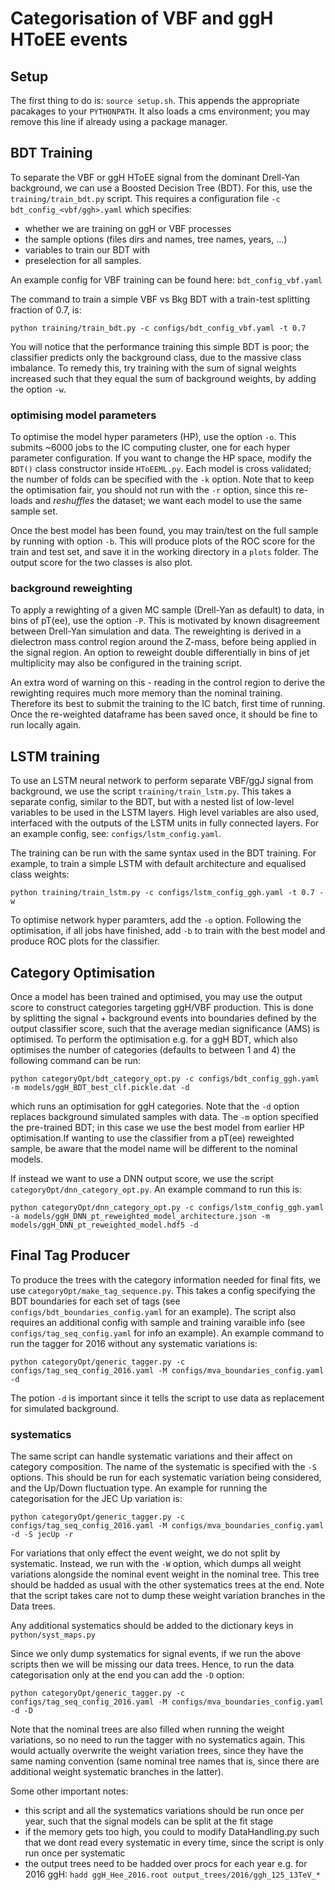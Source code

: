 # Categorisation of VBF and ggH HToEE events

## Setup

The first thing to do is: `source setup.sh`. This appends the appropriate pacakages to your `PYTHONPATH`. It also loads a cms environment; you may remove this line if already using a package manager.

## BDT Training

To separate the VBF or ggH HToEE signal from the dominant Drell-Yan background, we can use a Boosted Decision Tree (BDT).
For this, use the `training/train_bdt.py` script. This requires a configuration file `-c bdt_config_<vbf/ggh>.yaml` which specifies: 

* whether we are training on ggH or VBF processes
* the sample options (files dirs and names, tree names, years, ...)
* variables to train our BDT with
* preselection for all samples.

An example config for VBF training can be found here:  `bdt_config_vbf.yaml`

The command to train a simple VBF vs Bkg BDT with a train-test splitting fraction of 0.7, is:

```
python training/train_bdt.py -c configs/bdt_config_vbf.yaml -t 0.7
```

You will notice that the performance training this simple BDT is poor; the classifier predicts only the background class, due to the massive class imbalance. To remedy this, try training with the sum of signal weights increased such that they equal the sum of background weights, by adding the option `-w`.

### optimising model parameters
To optimise the model hyper parameters (HP), use the option `-o`. This submits ~6000 jobs to the IC computing cluster, one for each hyper parameter configuration. If you want to change the HP space, modify the `BDT()` class constructor inside `HToEEML.py`. Each model is cross validated; the number of folds can be specified with the `-k` option. Note that to keep the optimisation fair, you should not run with the `-r` option, since this re-loads and *reshuffles* the dataset; we want each model to use the same sample set.

Once the best model has been found, you may train/test on the full sample by running with option `-b`. This will produce plots of the ROC score for the train and test set, and save it in the working directory in a `plots` folder. The output score for the two classes is also plot.

### background reweighting
To apply a rewighting of a given MC sample (Drell-Yan as default) to data, in bins of pT(ee), use the option `-P`. This is motivated by known disagreement between Drell-Yan simulation and data. The reweighting is derived in a dielectron mass control region around the Z-mass, before being applied in the signal region. An option to reweight double differentially in bins of jet multiplicity may also be configured in the training script. 

An extra word of warning on this - reading in the control region to derive the rewighting requires much more memory than the nominal training. Therefore its best to submit the training to the IC batch, first time of running. Once the re-weighted dataframe has been saved once, it should be fine to run locally again.

## LSTM training

To use an LSTM neural network to perform separate VBF/ggJ signal from background, we use the script `training/train_lstm.py`. This takes a separate config, similar to the BDT, but with a nested list of low-level variables to be used in the LSTM layers. High level variables are also used, interfaced with the outputs of the LSTM units in fully connected layers. For an example config, see: `configs/lstm_config.yaml`.

The training can be run with the same syntax used in the BDT training. For example, to train a simple LSTM with default architecture and equalised class weights:

```
python training/train_lstm.py -c configs/lstm_config_ggh.yaml -t 0.7 -w
```

To optimise network hyper paramters, add the `-o` option. Following the optimisation, if all jobs have finished, add `-b` to train with the best model and produce ROC plots for the classifier.


## Category Optimisation
Once a model has been trained and optimised, you may use the output score to construct categories targeting ggH/VBF production.
This is done by splitting the signal + background events into boundaries defined by the output classifier score, such that the average median significance (AMS) is optimised.
To perform the optimisation e.g. for a ggH BDT, which also optimises the number of categories (defaults to between 1 and 4) the following command can be run:

```
python categoryOpt/bdt_category_opt.py -c configs/bdt_config_ggh.yaml -m models/ggH_BDT_best_clf.pickle.dat -d
```

which runs an optimisation for ggH categories. Note that the `-d` option replaces background simulated samples with data. The `-m` option specified the pre-trained BDT; in this case we use the best model from earlier HP optimisation.If wanting to use the classifier from a pT(ee) reweighted sample, be aware that the model name will be different to the nominal models.

If instead we want to use a DNN output score, we use the script `categoryOpt/dnn_category_opt.py`. An example command to run this is:

```
python categoryOpt/dnn_category_opt.py -c configs/lstm_config_ggh.yaml -a models/ggH_DNN_pt_reweighted_model_architecture.json -m models/ggH_DNN_pt_reweighted_model.hdf5 -d 
```

## Final Tag Producer
To produce the trees with the category information needed for final fits, we use `categoryOpt/make_tag_sequence.py`. This takes a config specifying the BDT boundaries for each set of tags (see `configs/bdt_boundaries_config.yaml` for an example). The script also requires an additional config with sample and training varaible info (see `configs/tag_seq_config.yaml` for info an example). An example command to run the tagger for 2016 without any systematic variations is:

```
python categoryOpt/generic_tagger.py -c configs/tag_seq_config_2016.yaml -M configs/mva_boundaries_config.yaml -d 
```

The potion `-d` is important since it tells the script to use data as replacement for simulated background.

### systematics
The same script can handle systematic variations and their affect on category composition. The name of the systematic is specified with the `-S` options. This should be run for each systematic variation being considered, and the Up/Down fluctuation type. An example for running the categorisation for the JEC Up variation is:

```
python categoryOpt/generic_tagger.py -c configs/tag_seq_config_2016.yaml -M configs/mva_boundaries_config.yaml -d -S jecUp -r
```

For variations that only effect the event weight, we do not split by systematic. Instead, we run with the `-W` option, which dumps all weight variations alongside the nominal event weight in the nominal tree. This tree should be hadded as usual with the other systematics trees at the end. Note that the script takes care not to dump these weight variation branches in the Data trees.

Any additional systematics should be added to the dictionary keys in `python/syst_maps.py`

Since we only dump systematics for signal events, if we run the above scripts then we will be missing our data trees. Hence, to run the data categorisation only at the end you can add the `-D` option:

```
python categoryOpt/generic_tagger.py -c configs/tag_seq_config_2016.yaml -M configs/mva_boundaries_config.yaml -d -D
```

Note that the nominal trees are also filled when running the weight variations, so no need to run the tagger with no systematics again. This would actually overwrite the weight variation trees, since they have the same naming convention (same nominal tree names that is, since there are additional weight systematic branches in the latter).


Some other important notes:
* this script and all the systematics variations should be run once per year, such that the signal models can be split at the fit stage
* if the memory gets too high, you could to modify DataHandling.py such that we dont read every systematic in every time, since the script is only run once per systematic
* the output trees need to be hadded over procs for each year e.g. for 2016 ggH: `hadd ggH_Hee_2016.root output_trees/2016/ggh_125_13TeV_*
`


